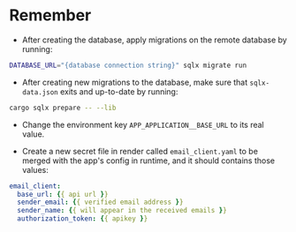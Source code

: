# Remember

- After creating the database, apply migrations on the remote database by running:
```sh
DATABASE_URL="{database connection string}" sqlx migrate run
```

- After creating new migrations to the database, make sure that `sqlx-data.json` exits and up-to-date by running:
```sh
cargo sqlx prepare -- --lib
```

- Change the environment key `APP_APPLICATION__BASE_URL` to its real value.

- Create a new secret file in render called `email_client.yaml` to be merged with the app's config in runtime, and it should contains those values:

```yaml
email_client:
  base_url: {{ api url }}
  sender_email: {{ verified email address }}
  sender_name: {{ will appear in the received emails }}
  authorization_token: {{ apikey }}
```